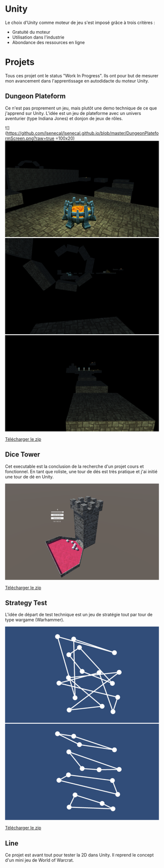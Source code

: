 # Unity

Le choix d'Unity comme moteur de jeu s'est imposé grâce à trois critères : 
* Gratuité du moteur
* Utilisation dans l'industrie
* Abondance des ressources en ligne

# Projets
Tous ces projet ont le status "Work In Progress". Ils ont pour but de mesurer mon avancement dans l'apprentissage en autodidacte du moteur Unity.

## Dungeon Plateform
Ce n'est pas proprement un jeu, mais plutôt une demo technique de ce que j'apprend sur Unity. L'idée est un jeu de plateforme avec un univers aventurier (type Indiana Jones) et donjon de jeux de rôles. 

![](https://github.com/lsenecal/lsenecal.github.io/blob/master/DungeonPlateformScreen.png?raw=true =100x20)
![](https://github.com/lsenecal/lsenecal.github.io/blob/master/DungeonPlateformScreen2.png?raw=true)
![](https://github.com/lsenecal/lsenecal.github.io/blob/master/DungeonPlateformScreen3.png?raw=true)
![](https://github.com/lsenecal/lsenecal.github.io/blob/master/DungeonPlateformScreen4.png?raw=true)

[Télécharger le zip](https://github.com/lsenecal/lsenecal.github.io/raw/master/Dungeon_Plateform.zip)

## Dice Tower
Cet executable est la conclusion de la recherche d'un projet cours et fonctionnel. En tant que roliste, une tour de dés est très pratique et j'ai initié une tour de dé en Unity.

![Screenshot DiceTower](https://github.com/lsenecal/lsenecal.github.io/blob/master/DiceTowerScreen.png?raw=true)

[Télécharger le zip](https://github.com/lsenecal/lsenecal.github.io/raw/master/DiceTower.zip)

## Strategy Test
L'idée de départ de test technique est un jeu de stratégie tout par tour de type wargame (Warhammer). 

![Screenshot DiceTower](https://github.com/lsenecal/lsenecal.github.io/blob/master/ScreenCrossLine.png?raw=true)
![Screenshot DiceTower](https://github.com/lsenecal/lsenecal.github.io/blob/master/ScreenCrossLine2.png?raw=true)

[Télécharger le zip](https://github.com/lsenecal/lsenecal.github.io/raw/master/CrossLine.zip)

## Line
Ce projet est avant tout pour tester la 2D dans Unity. Il reprend le concept d'un mini jeu de World of Warcrat.
